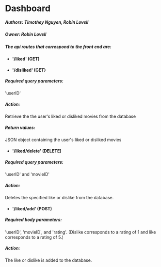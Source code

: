 # Dashboard

##### Authors: Timothey Nguyen, Robin Lovell

##### Owner: Robin Lovell


##### The api routes that correspond to the front end are:

- #### '/liked' (GET)
- #### '/disliked' (GET)

##### Required query parameters:

'userID' 


##### Action:

Retrieve the the user's liked or disliked movies from the database


##### Return values:

JSON object containing the user's liked or disliked movies


- #### '/liked/delete' (DELETE)

##### Required query parameters:

'userID' and 'movieID'


##### Action:

Deletes the specified like or dislike from the database.


- #### '/liked/add' (POST)   

##### Required body parameters:

'userID', 'movieID', and 'rating'. (Dislike corresponds to a rating of 1 and like corresponds to a rating of 5.)


##### Action:

The like or dislike is added to the database.
